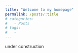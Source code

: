 ```yaml
---
title: "Welcome to my homepage"
permalink: /posts/:title
# categories:
#   - Posts
# tags:
#   - 
---
```


under construction